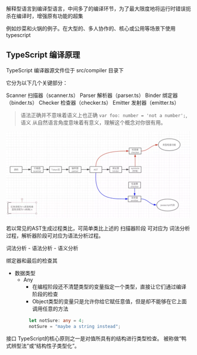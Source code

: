 
解释型语言到编译型语言，中间多了的编译环节，为了最大限度地将运行时错误扼杀在编译时，增强原有功能的超集

例如炒菜和火锅的例子。在大型的、多人协作的、核心或公用等场景下使用typescript


## TypeScript 编译原理

TypeScript 编译器源文件位于 src/compiler 目录下

它分为以下几个关键部分：

Scanner 扫描器（scanner.ts）
Parser 解析器（parser.ts）
Binder 绑定器（binder.ts）
Checker 检查器（checker.ts）
Emitter 发射器（emitter.ts）

> 语法正确并不意味着语义上也正确 `var foo: number = 'not a number';`,语义 从自然语言角度意味着有意义，理解这个概念对你很有用。

![编译流程](../img/typescript-compiler-flow.png)


若以常见的AST生成过程类比，可简单类比上述的 扫描器阶段 可对应为 词法分析过程，解析器阶段可对应为语法分析过程。

词法分析 - 语法分析 - 语义分析

绑定器和最后的检查其



- 数据类型
  - Any
    - 在编程阶段还不清楚类型的变量指定一个类型，直接让它们通过编译阶段的检查
    - Object类型的变量只是允许你给它赋任意值，但是却不能够在它上面调用任意的方法
    ```ts
      let notSure: any = 4;
      notSure = "maybe a string instead";
    ```


接口
TypeScript的核心原则之一是对值所具有的结构进行类型检查。
被称做“鸭式辨型法”或“结构性子类型化”。
```ts


```